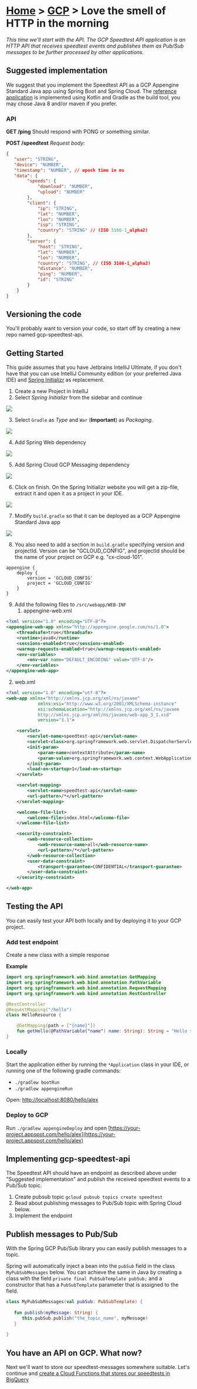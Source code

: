 [Home](../) > [GCP](index) > Love the smell of HTTP in the morning
========================================================================
_This time we'll start with the API. The GCP Speedtest API application is an HTTP API that receives speedtest events and publishes them as Pub/Sub messages to be further processed by other applications._

Suggested implementation
------------------------
We suggest that you implement the Speedtest API as a GCP Appengine Standard Java app using Spring Boot and Spring Cloud. The [reference application](https://github.com/cx-cloud-101/gcp-speedtest-api) is implemented using Kotlin and Gradle as the build tool, you may chose Java 8 and/or maven if you prefer.

### API

__GET /ping__
Should respond with PONG or something similar.

__POST /speedtest__
_Request body:_
```json
{
   "user": "STRING",
   "device": "NUMBER",
   "timestamp": "NUMBER", // epoch time in ms
   "data": {
        "speeds": {
            "download": "NUMBER",
            "upload": "NUMBER"
        },
        "client": {
            "ip": "STRING",
            "lat": "NUMBER",
            "lon": "NUMBER",
            "isp": "STRING",
            "country": "STRING" // (ISO 3166-1_alpha2)
        },
        "server": {
            "host": "STRING",
            "lat": "NUMBER",
            "lon": "NUMBER",
            "country": "STRING", // (ISO 3166-1_alpha2)
            "distance": "NUMBER",
            "ping": "NUMBER",
            "id": "STRING"
        }
    }
}
```

Versioning the code
-------------------
You'll probably want to version your code, so start off by creating a new repo named gcp-speedtest-api.

Getting Started
---------------
This guide assumes that you have Jetbrains IntelliJ Ultimate, if you don't have that you can use IntelliJ Community edition (or your preferred Java IDE) and [Spring Initializr](https://start.spring.io/) as replacement.

1. Create a new Project in IntelliJ
2. Select *Spring Initializr* from the sidebar and continue

![](images/create-project-1.png)

3. Select `Gradle` as *Type* and `War` (**Important**) as *Packaging*.

![](images/create-project-2.png)

4. Add Spring Web dependency

![](images/create-project-3.png)

5. Add Spring Cloud GCP Messaging dependency

![](images/create-project-4.png)

6. Click on finish. On the Spring Initializr website you will get a zip-file, extract it and open it as a project in your IDE.

![](images/create-project-5.png)

7. Modify `build.gradle` so that it can be deployed as a GCP Appengine Standard Java app
   
![](images/create-project-6.png)

8. You also need to add a section in `build.gradle` specifying version and projectId. Version can be "GCLOUD_CONFIG", and projectId should be the name of your project on GCP e.g. "cx-cloud-101".

```
appengine {
    deploy {
        version = 'GCLOUD_CONFIG'
        project = 'GCLOUD_CONFIG'
    }
}
```

9. Add the following files to `/src/webapp/WEB-INF`
   1. appengine-web.xml
   
```xml
<?xml version="1.0" encoding="UTF-8"?>
<appengine-web-app xmlns="http://appengine.google.com/ns/1.0">
    <threadsafe>true</threadsafe>
    <runtime>java8</runtime>
    <sessions-enabled>true</sessions-enabled>
    <warmup-requests-enabled>true</warmup-requests-enabled>
    <env-variables>
        <env-var name="DEFAULT_ENCODING" value="UTF-8"/>
    </env-variables>
</appengine-web-app>
```

   2. web.xml
   
```xml
<?xml version="1.0" encoding="utf-8"?>
<web-app xmlns="http://xmlns.jcp.org/xml/ns/javaee"
            xmlns:xsi="http://www.w3.org/2001/XMLSchema-instance"
            xsi:schemaLocation="http://xmlns.jcp.org/xml/ns/javaee
            http://xmlns.jcp.org/xml/ns/javaee/web-app_3_1.xsd"
            version="3.1">

    <servlet>
        <servlet-name>speedtest-api</servlet-name>
        <servlet-class>org.springframework.web.servlet.DispatcherServlet</servlet-class>
        <init-param>
            <param-name>contextAttribute</param-name>
            <param-value>org.springframework.web.context.WebApplicationContext.ROOT</param-value>
        </init-param>
        <load-on-startup>1</load-on-startup>
    </servlet>

    <servlet-mapping>
        <servlet-name>speedtest-api</servlet-name>
        <url-pattern>/*</url-pattern>
    </servlet-mapping>

    <welcome-file-list>
        <welcome-file>index.html</welcome-file>
    </welcome-file-list>

    <security-constraint>
        <web-resource-collection>
            <web-resource-name>all</web-resource-name>
            <url-pattern>/*</url-pattern>
        </web-resource-collection>
        <user-data-constraint>
            <transport-guarantee>CONFIDENTIAL</transport-guarantee>
        </user-data-constraint>
    </security-constraint>

</web-app>
```

Testing the API
---------------
You can easily test your API both locally and by deploying it to your GCP project.

### Add test endpoint
Create a new class with a simple response

**Example**

```kotlin
import org.springframework.web.bind.annotation.GetMapping
import org.springframework.web.bind.annotation.PathVariable
import org.springframework.web.bind.annotation.RequestMapping
import org.springframework.web.bind.annotation.RestController

@RestController
@RequestMapping("/hello")
class HelloResource {

    @GetMapping(path = ["{name}"])
    fun getHello(@PathVariable("name") name: String): String = "Hello $name"
}
```

### Locally
Start the application either by running the `*Application` class in your IDE, or running one of the following gradle commands:
* `./gradlew bootRun`
* `./gradlew appengineRun`

Open: [http://localhost:8080/hello/alex](http://localhost:8080/hello/alex)

### Deploy to GCP
Run `./gradlew appengineDeploy` and open [https://your-project.appspot.com/hello/alex](https://your-project.appspot.com/hello/alex)

Implementing gcp-speedtest-api
------------------------------
The Speedtest API should have an endpoint as described above under "Suggested implementation" and publish the received speedtest events to a Pub/Sub topic.

1. Create pubsub topic `gcloud pubsub topics create speedtest`
2. Read about publishing messages to Pub/Sub topic with Spring Cloud below.
3. Implement the endpoint

Publish messages to Pub/Sub
---------------------------
With the Spring GCP Pub/Sub library you can easily publish messages to a topic.

Spring will automatically inject a bean into the `pubSub` field in the class `MyPubSubMessages` below. You can achieve the same in Java by creating a class with the field `private final PubSubTemplate pubSub;` and a constructor that has a `PubSubTemplate` parameter that is assigned to the field.
```kotlin
class MyPubSubMessages(val pubSub: PubSubTemplate) {
   
   fun publish(myMessage: String) {
      this.pubSub.publish("the_topic_name", myMessage) 
   }
   
}
```

You have an API on GCP. What now?
---------------------------------
Next we'll want to store our speedtest-messages somewhere suitable. Let's continue and [create a Cloud Functions that stores our speedtests in BigQuery](writing-all-the-events)
